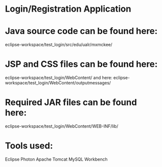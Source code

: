 # Login/Registration Application

# Java source code can be found here:
eclipse-workspace/test_login/src/edu/ualr/mxmckee/

# JSP and CSS files can be found here:
eclipse-workspace/test_login/WebContent/ and here:
eclipse-workspace/test_login/WebContent/outputmessages/

# Required JAR files can be found here:
eclipse-workspace/test_login/WebContent/WEB-INF/lib/

# Tools used:
Eclipse Photon
Apache Tomcat
MySQL Workbench

